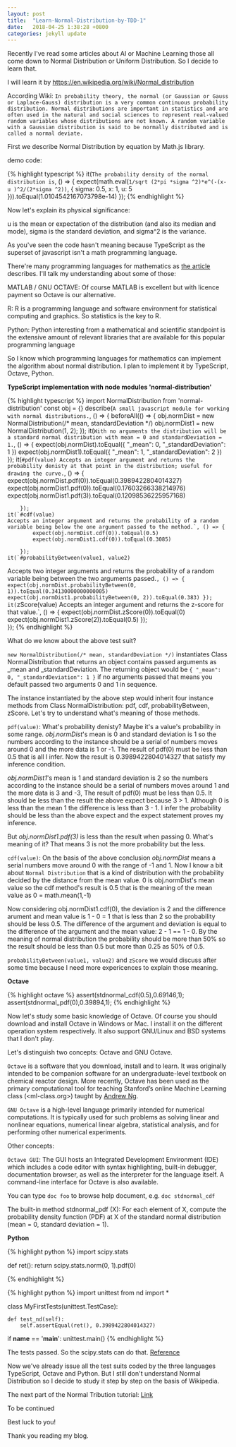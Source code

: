 ```yaml
---
layout: post
title:  "Learn-Normal-Distribution-by-TDD-1"
date:   2018-04-25 1:38:28 +0800
categories: jekyll update
---
```


Recently I've read some articles about AI or Machine Learning those all come down to Normal Distribution or Uniform Distribution. So I decide to learn that.

I will learn it by https://en.wikipedia.org/wiki/Normal_distribution

According Wiki: `In probability theory, the normal (or Gaussian or Gauss or Laplace-Gauss) distribution is a very common continuous probability distribution. Normal distributions are important in statistics and are often used in the natural and social sciences to represent real-valued random variables whose distributions are not known. A random variable with a Gaussian distribution is said to be normally distributed and is called a normal deviate.`

First we describe Normal Distribution by equation by Math.js library.

demo code:

{% highlight typescript %}
it(`The probability density of the normal distribution is`, () => {
    expect(math.eval(`1/sqrt (2*pi *sigma ^2)*e^(-(x-u )^2/(2*sigma ^2))`, {
        sigma: 0.5,
        x: 1,
        u: 5
    })).toEqual(1.0104542167073798e-14)
});
{% endhighlight %}

Now let's explain its physical significance:

u is the mean or expectation of the distribution (and also its median and mode),
sigma is the standard deviation, and
sigma^2 is the variance.

As you've seen the code hasn't meaning because TypeScript as the superset of javascript isn't a math programming language.

There're many programming languages for mathematics as [the article](https://mathblog.com/10-great-programming-languages-for-mathematics/) describes. I'll talk my understanding about some of those:

MATLAB / GNU OCTAVE: Of course MATLAB is excellent but with licence payment so Octave is our alternative.

R: R is a programming language and software environment for statistical computing and graphics. So statistics is the key to R.

Python: Python interesting from a mathematical and scientific standpoint is the extensive amount of relevant libraries that are available for this popular programming language

So I know which programming languages for mathematics can implement the algorithm about normal distribution. I plan to implement it by TypeScript, Octave, Python.

<B>TypeScript implementation with node modules 'normal-distribution'</B>

{% highlight typescript %}
import NormalDistribution from 'normal-distribution'
const obj = {}
describe(`A small javascript module for working with normal distributions.`, () => {
    beforeAll(() => {
        obj.normDist = new NormalDistribution(/* mean, standardDeviation */)
        obj.normDist1 = new NormalDistribution(1, 2);
    });
    it(`With no arguments the distribution will be a standard normal distribution with mean = 0 and standardDeviation = 1.`, () => {
        expect(obj.normDist).toEqual({ "_mean": 0, "_standardDeviation": 1 })
        expect(obj.normDist1).toEqual({ "_mean": 1, "_standardDeviation": 2 })
    });
    it(`#pdf(value)
    Accepts an integer argument and returns the probability denisty at that point in the distribution; useful for drawing the curve.`, () => {
            expect(obj.normDist.pdf(0)).toEqual(0.3989422804014327)
            expect(obj.normDist1.pdf(0)).toEqual(0.17603266338214976)
            expect(obj.normDist1.pdf(3)).toEqual(0.12098536225957168)

        });
    it(`#cdf(value)
    Accepts an integer argument and returns the probability of a random variable being below the one argument passed to the method.`, () => {
            expect(obj.normDist.cdf(0)).toEqual(0.5)
            expect(obj.normDist1.cdf(0)).toEqual(0.3085)

        });
    it(`#probabilityBetween(value1, value2)
Accepts two integer arguments and returns the probability of a random variable being between the two arguments passed.`, () => {
            expect(obj.normDist.probabilityBetween(0, 1)).toEqual(0.34130000000000005)
            expect(obj.normDist1.probabilityBetween(0, 2)).toEqual(0.383)
        });
    it(`zScore(value)
Accepts an integer argument and returns the z-score for that value.`, () => {
            expect(obj.normDist.zScore(0)).toEqual(0)
            expect(obj.normDist1.zScore(2)).toEqual(0.5)
        });    
});
{% endhighlight %}

What do we know about the above test suit?

`new NormalDistribution(/* mean, standardDeviation */)` instantiates Class NormalDistribution that returns an object contains passed arguments as _mean and _standardDeviation. The returning object would be `{ "_mean": 0, "_standardDeviation": 1 }` if no arguments passed that means you default passed two arguments 0 and 1 in sequence.

The instance instantiated by the above step would inherit four instance methods from Class NormalDistribution: pdf, cdf, probabilityBetween, zScore. Let's try to understand what's meaning of those methods.

`pdf(value)`: What's probability denisty? Maybe it's a value's probability in some range. <i>obj.normDist</i>'s mean is 0 and standard deviation is 1 so the numbers according to the instance should be a serial of numbers moves around 0 and the more data is 1 or -1. The result of pdf(0) must be less than 0.5 that is all I infer. Now the result is 0.3989422804014327 that satisfy my inference condition.

<i>obj.normDist1</i>'s mean is 1 and standard deviation is 2 so the numbers according to the instance should be a serial of numbers moves around 1 and the more data is 3 and -3, The result of pdf(0) must be less than 0.5. It should be less than the result the above expect because 3 > 1. Although 0 is less than the mean 1 the difference is less than 3 - 1. I infer the probability should be less than the above expect and the expect statement proves my inference.

But <i>obj.normDist1.pdf(3)</i> is less than the result when passing 0. What's meaning of it? That means 3 is not the more probability but the less.

`cdf(value)`: On the basis of the above conclusion <i>obj.normDist</i> means a serial numbers move around 0 with the range of -1 and 1. Now I know a bit about `Normal Distribution` that is a kind of distribution with the probability decided by the distance from the mean value. 0 is  obj.normDist's mean value so the cdf method's result is 0.5 that is the meaning of the mean value as 0 = math.mean(1,-1)

Now considering obj.normDist1.cdf(0), the deviation is 2 and the difference arument and mean value is 1 - 0 = 1 that is less than 2 so the probability should be less 0.5. The difference of the argument and deviation is equal to the difference of the argument and the mean value: 2 - 1 == 1 - 0. By the meaning of normal distribution the probability should be more than 50% so the result should be less than 0.5 but more than 0.25 as 50% of 0.5.

`probabilityBetween(value1, value2)` and `zScore` we would discuss after some time because I need more expericences to explain those meaning.

<B>Octave</B>

{% highlight octave %}
assert(stdnormal_cdf(0.5),0.69146,1);
assert(stdnormal_pdf(0),0.39894,1);
{% endhighlight %}

Now let's study some basic knowledge of Octave. Of course you should download and install Octave in Windows or Mac. I install it on the different operation system respectively. It also support GNU/Linux and BSD systems that I don't play.

Let's distinguish two concepts: Octave and GNU Octave. 

`Octave` is a software that you download, install and to learn. It was originally intended to be companion software for an undergraduate-level textbook on chemical reactor design. More recently, Octave has been used as the primary computational tool for teaching Stanford’s online Machine Learning class (<ml-class.org>) taught by [Andrew Ng](https://twitter.com/AndrewYNg).

`GNU Octave` is a high-level language primarily intended for numerical computations.  It is typically used for such problems as solving linear and nonlinear equations, numerical linear algebra, statistical analysis, and for performing other numerical experiments.

Other concepts: 

`Octave GUI`: The GUI hosts an Integrated Development Environment (IDE) which includes a code editor with syntax highlighting, built-in debugger, documentation browser, as well as the interpreter for the language itself.  A command-line interface for Octave is also available.

You can type `doc foo` to browse help document, e.g. `doc stdnormal_cdf`

The built-in method stdnormal_pdf (X): For each element of X, compute the probability density function (PDF) at X of the standard normal distribution (mean = 0, standard deviation = 1).

<B>Python</B>

{% highlight python %}
import scipy.stats


def ret():
    return scipy.stats.norm(0, 1).pdf(0)

{% endhighlight %}

{% highlight python %}
import unittest
from nd import *


class MyFirstTests(unittest.TestCase):

    def test_nd(self):
        self.assertEqual(ret(), 0.3989422804014327)


if __name__ == '__main__':
    unittest.main()
{% endhighlight %}

The tests passed. So the scipy.stats can do that. [Reference](https://stackoverflow.com/questions/12412895/calculate-probability-in-normal-distribution-given-mean-std-in-python)

Now we've already issue all the test suits coded by the three languages TypeScript, Octave and Python. But I still don't understand Normal Distribution so I decide to study it step by step on the basis of Wikipedia.

The next part of the Normal Tribution tutorial: [Link](http://127.0.0.1:4000/jekyll/update/2018/04/27/Learn-Normal-Distribution-by-TDD-2.html)

To be continued

Best luck to you!

Thank you reading my blog.